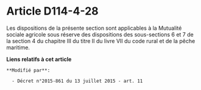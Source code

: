 # Article D114-4-28

Les dispositions de la présente section sont applicables à la Mutualité sociale agricole sous réserve des dispositions des
sous-sections 6 et 7 de la section 4 du chapitre III du titre II du livre VII du code rural et de la pêche maritime.

**Liens relatifs à cet article**

	**Modifié par**:

	  - Décret n°2015-861 du 13 juillet 2015 - art. 11
